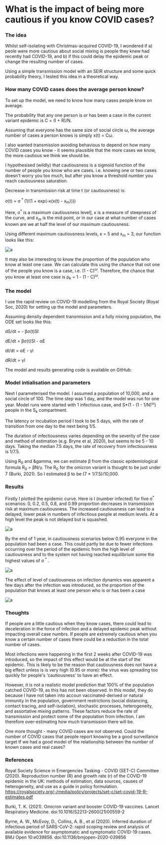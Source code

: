 # What is the impact of being more cautious if you know COVID cases?

### The idea

Whilst self-isolating with Christmas-acquired COVID-19, I wondered if a) peole were more cautious about social mixing is people they knew had recently had COVID-19, and b) if this could delay the epidemic peak or change the resulting number of cases.

Using a simple transmission model with an SEIR structure and some quick probability theory, I tested this idea in a theoretical way.


### How many COVID cases does the average person know?

To set up the model, we need to know how many cases people know on average.

The probability that any one person is or has been a case in the current variant epidemic is C = (I + R)/N. 

Assuming that everyone has the same size of social circle &omega;, the average number of cases a person knows is simply x(t) = C&omega;.

I also wanted transmission avoiding behavious to depend on how many COVID cases you know - it seems plausible that the more cases we know, the more cautious we think we should be. 

I hypothesised (wildly) that cautiousness is a sigmoid function of the number of people you know who are cases. i.e. knowing one or two cases doesn't worry you too much, but after you know a threshold number you reach cautiousness saturation.

Decrease in transmission risk at time t (or cautiousness) is:

&sigma;(t) = &sigma;<sup> * </sup>(1/(1 + exp(-&kappa;(x(t) - x<sub>m</sub>))))

Here, &sigma;<sup>*</sup> is a maximum cautiousness level], &kappa; is a measure of steepness of the curve, and x<sub>m</sub> is the mid point, or in our case at what number of cases known are we at half the level of our maximum cautiousness.

Using different maximum cautiousness levels, &kappa; = 5 and x<sub>m</sub> = 3, our function looks like this:

![a](/assets/images/sigmoid_transmission.png)

It may also be interesting to know the proportion of the population who know at least one case. We can calculate this using the chance that not one of the people you know is a case, i.e. (1 - C)<sup>&omega;</sup>. Therefore, the chance that you know at least one case is p<sub>k</sub> = 1 - (1 - C)<sup>&omega;</sup>.

### The model

I use the rapid review on COVID-19 modelling from the Royal Society (Royal Soc, 2020) for setting up the model and parameters. 

Assuming density dependent transmission and a fully mixing population, the ODE set looks like this:

dS/dt = - &beta;&sigma;(t)SI

dE/dt =  &beta;&sigma;(t)SI - &alpha;E

dI/dt = &alpha;E - &gamma;I

dR/dt = &gamma;I

The model and results generating code is available on GitHub:

### Model intialisation and parameters

Next I parameterised the model. I assumed a population of 10,000, and a social circle of 100. The time step was 1 day, and the model was run for one year. Model runs were started with 1 infectious case, and S*(1 - (1 - 1/N)<sup>&omega;</sup>) people in the S<sub>k</sub> compartment.

The latency or incubation period I took to be 5 days, with the rate of transition from one day to the next being 1/5.

The duration of infectiousness varies depending on the severity of the case and method of estimation (e.g. Bryne et al, 2020), but seems to be 5 - 10 days. Taking the median 7.5 days, the rate of recovery from infectiousness is 1/7.5. 

Using R<sub>0</sub> and &gamma, we can estimate &beta; from the classic epidemiological formula R<sub>0</sub> = &beta;N/&gamma;. The R<sub>0</sub> for the omicron variant is thought to be just under 7 (Burki, 2021). So I estimated &beta; to be (7 * 1/7.5)/10,000.

### Results

Firstly I plotted the epidemic curve. Here is I (number infected) for five &sigma;<sup>*</sup> scenarios: 0, 0.2, 0.5, 0.8, and 0.99 proportion decreases in transmission risk at maximum cautiousness. The increased cautiousness can lead to a delayed, lower peak in numbers of infectious people at medium levels. At a high level the peak is not delayed but is squashed.

![a](/assets/images/epidemic_curve.png)

By the end of 1 year, in cautiousness scenarios below 0.95 everyone in the population had been a case. This could partly be due to fewer infections occurring over the period of the epidemic from the high level of cautiousness and to the system not having reached equilibrium some the highest values of &sigma;<sup> * </sup>.

![a](/assets/images/number_of_cases.png)

The effect of level of cautiousness on infection dynamics was apparent a few days after the infection was introduced, so the proportion of the population that knows at least one person who is or has been a case

![a](/assets/images/proportion_known.png)

### Thoughts

If people are a little cautious when they know cases, there could lead to deceleration in the force of infection and a delayed epidemic peak without impacting overall case numbrs. If people are extremely cautious when you know a certain number of cases there could be a reduction in the total number of cases. 

Most infections were happening in the first 2 weeks after COVID-19 was introduced, so the impact of this effect would be at the start of the epidemic. This is likely to be the reason that cautiousness does not have a big effect unless is is very high (0.95 or more): the virus was spreading too quickly for people's 'cautiousness' to have an effect.

However, it is not a realistic model prediction that 100% of the population catched COVID-19, as this has not been observed. In this model, they do because I have not taken into accoun vaccinated-derived or natural immunity in the population, government restrictions (social distancing, contact tracing, and self-isolation), stochastic processes, heterogeneity, and assortative mixing patterns. These factors reduce the rate of transmission and protect some of the population from infection. I am therefore over-estimating how much transmission there will be. 

One more thought - many COVID cases are not observed. Could the number of COVID cases that people report knowing be a good surveillance target tf we had a good model of the relationship between the number of known cases and real cases?


### References

Royal Society Science in Emergencies Tasking - COVID (SET-C) Committee (2020). Reproduction number (R) and growth rate (r) of the COVID-19 epidemic in the UK: methods of estimation, data sources, causes of heterogeneity, and use as a guide in policy formulation. https://royalsociety.org/-/media/policy/projects/set-c/set-covid-19-R-estimates.pdf

Burki, T. K. (2021). Omicron variant and booster COVID-19 vaccines. Lancet Respiratory Medicine. doi:10.1016/S2213-2600(21)00559-2

Byrne, A. W., McEvoy, D., Collins, A. B., et al (2020). Inferred duration of infectious period of SARS-CoV-2: rapid scoping review and analysis of available evidence for asymptomatic and symptomatic COVID-19 cases. BMJ Open 10:e039856. doi:10.1136/bmjopen-2020-039856


